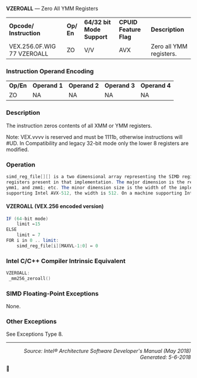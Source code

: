 <b>VZEROALL</b> — Zero All YMM Registers
<table>
	<tr>
		<td><b>Opcode/ Instruction</b></td>
		<td><b>Op/ En</b></td>
		<td><b>64/32 bit Mode Support</b></td>
		<td><b>CPUID Feature Flag</b></td>
		<td><b>Description</b></td>
	</tr>
	<tr>
		<td>VEX.256.0F.WIG 77 VZEROALL</td>
		<td>ZO</td>
		<td>V/V</td>
		<td>AVX</td>
		<td>Zero all YMM registers.</td>
	</tr>
</table>


### Instruction Operand Encoding
<table>
	<tr>
		<td><b>Op/En</b></td>
		<td><b>Operand 1</b></td>
		<td><b>Operand 2</b></td>
		<td><b>Operand 3</b></td>
		<td><b>Operand 4</b></td>
	</tr>
	<tr>
		<td>ZO</td>
		<td>NA</td>
		<td>NA</td>
		<td>NA</td>
		<td>NA</td>
	</tr>
</table>


### Description
The instruction zeros contents of all XMM or YMM registers.

Note: VEX.vvvv is reserved and must be 1111b, otherwise instructions will \#UD. In Compatibility and legacy 32-bit
mode only the lower 8 registers are modified.

### Operation

```java
simd_reg_file[][] is a two dimensional array representing the SIMD register file containing all the overlapping xmm, ymm and zmm 
registers present in that implementation. The major dimension is the register number: 0 for xmm0, ymm0 and zmm0; 1 for xmm1, 
ymm1, and zmm1; etc. The minor dimension size is the width of the implemented SIMD state measured in bits. On a machine 
supporting Intel AVX-512, the width is 512. On a machine supporting Intel AVX but not Intel AVX-512, the width is “MAXVL”.
```
#### VZEROALL (VEX.256 encoded version)
```java
IF (64-bit mode)
    limit ←15
ELSE
    limit ← 7
FOR i in 0 .. limit:
    simd_reg_file[i][MAXVL-1:0] ← 0
```
### Intel C/C++ Compiler Intrinsic Equivalent
```c
VZEROALL:
 _mm256_zeroall()
```
### SIMD Floating-Point Exceptions

None.

### Other Exceptions

See Exceptions Type 8.

 --- 
<p align="right"><i>Source: Intel® Architecture Software Developer's Manual (May 2018)<br>Generated: 5-6-2018</i></p>
